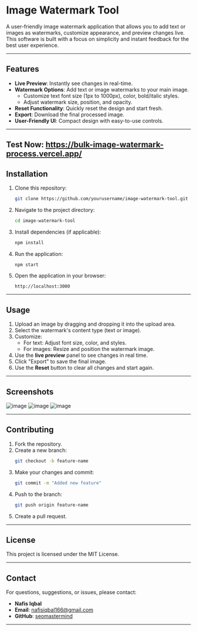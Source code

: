 # Image Watermark Tool  

A user-friendly image watermark application that allows you to add text or images as watermarks, customize appearance, and preview changes live. This software is built with a focus on simplicity and instant feedback for the best user experience.  

---

## Features  

- **Live Preview**: Instantly see changes in real-time.  
- **Watermark Options**: Add text or image watermarks to your main image.  
  - Customize text font size (1px to 1000px), color, bold/italic styles.  
  - Adjust watermark size, position, and opacity.  
- **Reset Functionality**: Quickly reset the design and start fresh.  
- **Export**: Download the final processed image.  
- **User-Friendly UI**: Compact design with easy-to-use controls.  

---
Test Now: https://bulk-image-watermark-process.vercel.app/
---
## Installation  

1. Clone this repository:  
   ```bash  
   git clone https://github.com/yourusername/image-watermark-tool.git  
   ```  

2. Navigate to the project directory:  
   ```bash  
   cd image-watermark-tool  
   ```  

3. Install dependencies (if applicable):  
   ```bash  
   npm install  
   ```  

4. Run the application:  
   ```bash  
   npm start  
   ```  

5. Open the application in your browser:  
   ```  
   http://localhost:3000  
   ```  

---

## Usage  

1. Upload an image by dragging and dropping it into the upload area.  
2. Select the watermark's content type (text or image).  
3. Customize:  
   - For text: Adjust font size, color, and styles.  
   - For images: Resize and position the watermark image.  
4. Use the **live preview** panel to see changes in real time.  
5. Click "Export" to save the final image.  
6. Use the **Reset** button to clear all changes and start again.  

---

## Screenshots  

![image](https://github.com/user-attachments/assets/34201d26-35b6-4550-bb8c-945ec4a31e1f)
![image](https://github.com/user-attachments/assets/6c53a055-d346-4a00-9745-e9b8cef9cfbe)
![image](https://github.com/user-attachments/assets/fde76457-9dfa-4063-a5ef-ce7b1697a338)


---

## Contributing  

1. Fork the repository.  
2. Create a new branch:  
   ```bash  
   git checkout -b feature-name  
   ```  
3. Make your changes and commit:  
   ```bash  
   git commit -m "Added new feature"  
   ```  
4. Push to the branch:  
   ```bash  
   git push origin feature-name  
   ```  
5. Create a pull request.  

---

## License  

This project is licensed under the MIT License.  

---

## Contact  

For questions, suggestions, or issues, please contact:  
- **Nafis Iqbal**  
- **Email**: nafisiqbal166@gmail.com 
- **GitHub**: [seomastermind](https://github.com/seomastermind)  

--- 
